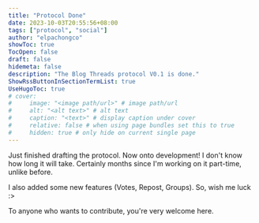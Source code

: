 ```yaml
---
title: "Protocol Done"
date: 2023-10-03T20:55:56+08:00
tags: ["protocol", "social"]
author: "elpachongco"
showToc: true
TocOpen: false
draft: false
hidemeta: false
description: "The Blog Threads protocol V0.1 is done."
ShowRssButtonInSectionTermList: true
UseHugoToc: true
# cover:
#     image: "<image path/url>" # image path/url
#     alt: "<alt text>" # alt text
#     caption: "<text>" # display caption under cover
#     relative: false # when using page bundles set this to true
#     hidden: true # only hide on current single page
---
```


Just finished drafting the protocol. Now onto development!
I don't know how long it will take. Certainly months since I'm working
on it part-time, unlike before.

I also added some new features (Votes, Repost, Groups).
So, wish me luck :>

To anyone who wants to contribute, you're very welcome here.
